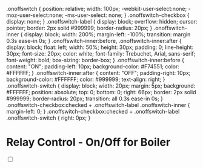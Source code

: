 .onoffswitch {
    position: relative; width: 100px;
    -webkit-user-select:none; -moz-user-select:none; -ms-user-select: none;
}
.onoffswitch-checkbox {
    display: none;
}
.onoffswitch-label {
    display: block; overflow: hidden; cursor: pointer;
    border: 2px solid #999999; border-radius: 20px;
}
.onoffswitch-inner {
    display: block; width: 200%; margin-left: -100%;
    transition: margin 0.3s ease-in 0s;
}
.onoffswitch-inner:before, .onoffswitch-inner:after {
    display: block; float: left; width: 50%; height: 30px; padding: 0; line-height: 30px;
    font-size: 20px; color: white; font-family: Trebuchet, Arial, sans-serif; font-weight: bold;
    box-sizing: border-box;
}
.onoffswitch-inner:before {
    content: "ON";
    padding-left: 10px;
    background-color: #F74551; color: #FFFFFF;
}
.onoffswitch-inner:after {
    content: "OFF";
    padding-right: 10px;
    background-color: #FFFFFF; color: #999999;
    text-align: right;
}
.onoffswitch-switch {
    display: block; width: 20px; margin: 5px;
    background: #FFFFFF;
    position: absolute; top: 0; bottom: 0;
    right: 66px;
    border: 2px solid #999999; border-radius: 20px;
    transition: all 0.3s ease-in 0s; 
}
.onoffswitch-checkbox:checked + .onoffswitch-label .onoffswitch-inner {
    margin-left: 0;
}
.onoffswitch-checkbox:checked + .onoffswitch-label .onoffswitch-switch {
    right: 0px; 
}


<html>
<head>

  
</head>
<body>
<div class='container'>
 <h1>Relay Control - On/Off for Boiler</h1>

</div>

<div class="onoffswitch">
    <input type="checkbox" name="onoffswitch" class="onoffswitch-checkbox" id="myonoffswitch">
    <label class="onoffswitch-label" for="myonoffswitch">
        <span class="onoffswitch-inner"></span>
        <span class="onoffswitch-switch"></span>
    </label>
</div>

</body>
</html>
